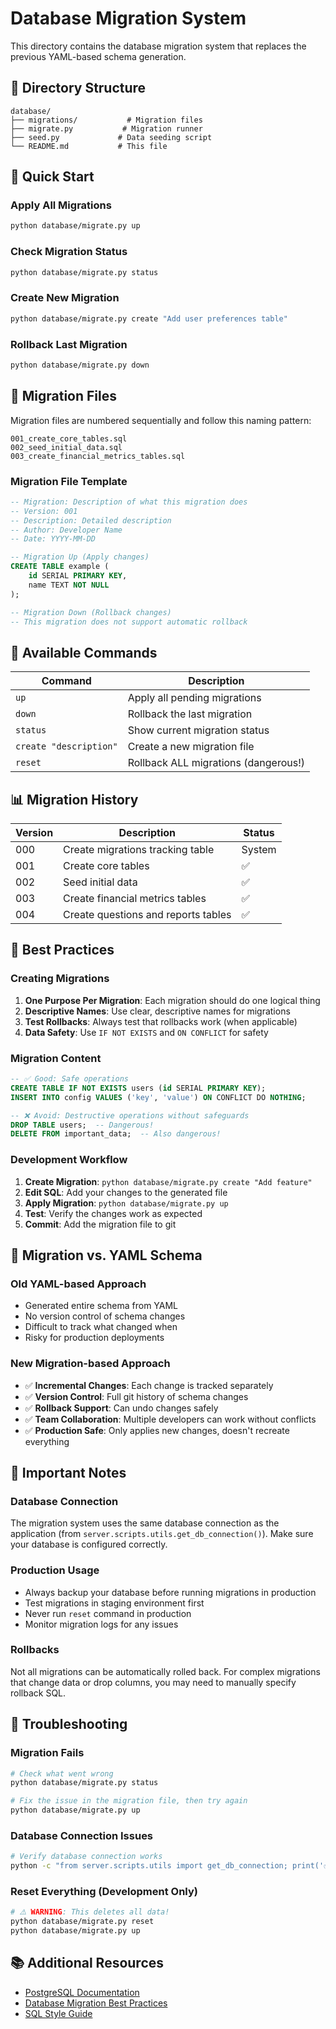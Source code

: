 # Database Migration System

This directory contains the database migration system that replaces the previous YAML-based schema generation.

## 📁 Directory Structure

```
database/
├── migrations/           # Migration files
├── migrate.py           # Migration runner
├── seed.py             # Data seeding script  
└── README.md           # This file
```

## 🚀 Quick Start

### Apply All Migrations
```bash
python database/migrate.py up
```

### Check Migration Status
```bash
python database/migrate.py status
```

### Create New Migration
```bash
python database/migrate.py create "Add user preferences table"
```

### Rollback Last Migration
```bash
python database/migrate.py down
```

## 📝 Migration Files

Migration files are numbered sequentially and follow this naming pattern:
```
001_create_core_tables.sql
002_seed_initial_data.sql  
003_create_financial_metrics_tables.sql
```

### Migration File Template
```sql
-- Migration: Description of what this migration does
-- Version: 001
-- Description: Detailed description
-- Author: Developer Name
-- Date: YYYY-MM-DD

-- Migration Up (Apply changes)
CREATE TABLE example (
    id SERIAL PRIMARY KEY,
    name TEXT NOT NULL
);

-- Migration Down (Rollback changes)
-- This migration does not support automatic rollback
```

## 🔧 Available Commands

| Command | Description |
|---------|-------------|
| `up` | Apply all pending migrations |
| `down` | Rollback the last migration |
| `status` | Show current migration status |
| `create "description"` | Create a new migration file |
| `reset` | Rollback ALL migrations (dangerous!) |

## 📊 Migration History

| Version | Description | Status |
|---------|-------------|---------|
| 000 | Create migrations tracking table | System |
| 001 | Create core tables | ✅ |
| 002 | Seed initial data | ✅ |
| 003 | Create financial metrics tables | ✅ |
| 004 | Create questions and reports tables | ✅ |

## 🎯 Best Practices

### Creating Migrations
1. **One Purpose Per Migration**: Each migration should do one logical thing
2. **Descriptive Names**: Use clear, descriptive names for migrations
3. **Test Rollbacks**: Always test that rollbacks work (when applicable)
4. **Data Safety**: Use `IF NOT EXISTS` and `ON CONFLICT` for safety

### Migration Content
```sql
-- ✅ Good: Safe operations
CREATE TABLE IF NOT EXISTS users (id SERIAL PRIMARY KEY);
INSERT INTO config VALUES ('key', 'value') ON CONFLICT DO NOTHING;

-- ❌ Avoid: Destructive operations without safeguards
DROP TABLE users;  -- Dangerous!
DELETE FROM important_data;  -- Also dangerous!
```

### Development Workflow
1. **Create Migration**: `python database/migrate.py create "Add feature"`
2. **Edit SQL**: Add your changes to the generated file
3. **Apply Migration**: `python database/migrate.py up`
4. **Test**: Verify the changes work as expected
5. **Commit**: Add the migration file to git

## 🔄 Migration vs. YAML Schema

### Old YAML-based Approach
- Generated entire schema from YAML
- No version control of schema changes  
- Difficult to track what changed when
- Risky for production deployments

### New Migration-based Approach
- ✅ **Incremental Changes**: Each change is tracked separately
- ✅ **Version Control**: Full git history of schema changes
- ✅ **Rollback Support**: Can undo changes safely
- ✅ **Team Collaboration**: Multiple developers can work without conflicts
- ✅ **Production Safe**: Only applies new changes, doesn't recreate everything

## 🚨 Important Notes

### Database Connection
The migration system uses the same database connection as the application (from `server.scripts.utils.get_db_connection()`). Make sure your database is configured correctly.

### Production Usage
- Always backup your database before running migrations in production
- Test migrations in staging environment first  
- Never run `reset` command in production
- Monitor migration logs for any issues

### Rollbacks
Not all migrations can be automatically rolled back. For complex migrations that change data or drop columns, you may need to manually specify rollback SQL.

## 🐛 Troubleshooting

### Migration Fails
```bash
# Check what went wrong
python database/migrate.py status

# Fix the issue in the migration file, then try again
python database/migrate.py up
```

### Database Connection Issues
```bash
# Verify database connection works
python -c "from server.scripts.utils import get_db_connection; print('✅ DB Connected')"
```

### Reset Everything (Development Only)
```bash
# ⚠️ WARNING: This deletes all data!
python database/migrate.py reset
python database/migrate.py up
```

## 📚 Additional Resources

- [PostgreSQL Documentation](https://www.postgresql.org/docs/)
- [Database Migration Best Practices](https://flywaydb.org/documentation/concepts/migrations)
- [SQL Style Guide](https://www.sqlstyle.guide/)